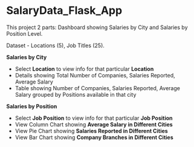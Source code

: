 # SalaryData_Flask_App
<p>This project 2 parts: Dashboard showing Salaries by City and Salaries by Position Level.</p>
<p>Dataset - Locations (5), Job Titles (25).</p>
<p><b>Salaries by City</b></p>
<ul>
  <li>Select <b>Location</b> to view info for that particular <b>Location</b></li>
  <li>Details showing Total Number of Companies, Salaries Reported, Average Salary</li>
  <li>Table showing Number of Companies, Salaries Reported, Average Salary grouped by Positions available in that city</li>
</ul>
<p><b>Salaries by Position</b></p>
<ul>
  <li>Select <b>Job Position</b> to view info for that particular <b>Job Position</b></li>
  <li>View Column Chart showing <b>Average Salary in Different Cities</b></li>
  <li>View Pie Chart showing <b>Salaries Reported in Different Cities</b></li>
  <li>View Bar Chart showing <b>Company Branches in Different Cities</b></li>
</ul>
